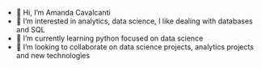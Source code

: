 - 👋 Hi, I’m Amanda Cavalcanti
- 👀 I’m interested in analytics, data science, I like dealing with databases and SQL 
- 🌱 I’m currently learning python focused on data science
- 💞️ I’m looking to collaborate on data science projects, analytics projects and new technologies

<!---
amanda1992mc/amanda1992mc is a ✨ special ✨ repository because its `README.md` (this file) appears on your GitHub profile.
You can click the Preview link to take a look at your changes.
--->
